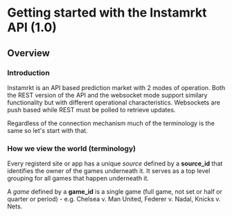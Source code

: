 # Getting started with the Instamrkt API (1.0)

## Overview
### Introduction
Instamrkt is an API based prediction market with 2 modes of operation. Both the REST version of the API and the websocket mode support similary functionality but with different operational characteristics. Websockets are push based while REST must be polled to retrieve updates. 

Regardless of the connection mechanism much of the terminology is the same so let's start with that. 

### How we view the world (terminology)
Every registerd site or app has a unique *source* defined by a **source_id** that identifies the owner of the games underneath it. It serves as a top level grouping for all games that happen underneath it. 

A *game* defined by a **game_id** is a single game (full game, not set or half or quarter or period) - e.g. Chelsea v. Man United, Federer v. Nadal, Knicks v. Nets. 
